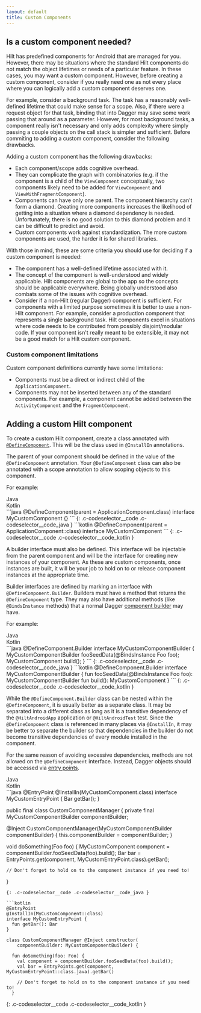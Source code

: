 ```yaml
---
layout: default
title: Custom Components
---
```


## Is a custom component needed?

Hilt has predefined components for Android that are managed for you. However,
there may be situations where the standard Hilt components do not match the
object lifetimes or needs of a particular feature. In these cases, you may want
a custom component. However, before creating a custom component, consider if you
really need one as not every place where you can logically add a custom
component deserves one.

For example, consider a background task. The task has a reasonably well-defined
lifetime that could make sense for a scope. Also, if there were a request object
for that task, binding that into Dagger may save some work passing that around
as a parameter. However, for most background tasks, a component really isn't
necessary and only adds complexity where simply passing a couple objects on the
call stack is simpler and sufficient. Before commiting to adding a custom
component, consider the following drawbacks.

Adding a custom component has the following drawbacks:

*   Each component/scope adds cognitive overhead.
*   They can complicate the graph with combinatorics (e.g. if the component is a
    child of the `ViewComponent` conceptually, two components likely need to be
    added for `ViewComponent` and `ViewWithFragmentComponent`).
*   Components can have only one parent. The component hierarchy can't form a
    diamond. Creating more components increases the likelihood of getting into a
    situation where a diamond dependency is needed. Unfortunately, there is no
    good solution to this diamond problem and it can be difficult to predict and
    avoid.
*   Custom components work against standardization. The more custom components
    are used, the harder it is for shared libraries.

With those in mind, these are some criteria you should use for deciding if a
custom component is needed:

*   The component has a well-defined lifetime associated with it.
*   The concept of the component is well-understood and widely applicable. Hilt
    components are global to the app so the concepts should be applicable
    everywhere. Being globally understood also combats some of the issues with
    cognitive overhead.
*   Consider if a non-Hilt (regular Dagger) component is sufficient. For
    components with a limited purpose sometimes it is better to use a non-Hilt
    component. For example, consider a production component that represents a
    single background task. Hilt components excel in situations where code needs
    to be contributed from possibly disjoint/modular code. If your component
    isn't really meant to be extensible, it may not be a good match for a Hilt
    custom component.


### Custom component limitations

Custom component definitions currently have some limitations:

*   Components must be a direct or indirect child of the `ApplicationComponent`.
*   Components may not be inserted between any of the standard components. For
    example, a component cannot be added between the `ActivityComponent` and the
    `FragmentComponent`.

## Adding a custom Hilt component

To create a custom Hilt component, create a class annotated with
[`@DefineComponent`](https://dagger.dev/api/latest/dagger/hilt/DefineComponent.html).
This will be the class used in `@InstallIn` annotations.

The parent of your component should be defined in the value of the
`@DefineComponent` annotation. Your `@DefineComponent` class can also be
annotated with a scope annotation to allow scoping objects to this component.

For example:

<div class="c-codeselector__button c-codeselector__button_java">Java</div>
<div class="c-codeselector__button c-codeselector__button_kotlin">Kotlin</div>
```java
@DefineComponent(parent = ApplicationComponent.class)
interface MyCustomComponent {}
```
{: .c-codeselector__code .c-codeselector__code_java }
```kotlin
@DefineComponent(parent = ApplicationComponent::class)
interface MyCustomComponent
```
{: .c-codeselector__code .c-codeselector__code_kotlin }

A builder interface must also be defined. This interface will be injectable from
the parent component and will be the interface for creating new instances of
your component. As these are custom components, once instances are built, it
will be your job to hold on to or release component instances at the appropriate
time.

Builder interfaces are defined by marking an interface with
`@DefineComponent.Builder`. Builders must have a method that returns the
`@DefineComponent` type. They may also have additional methods (like
`@BindsInstance` methods) that a normal Dagger
[component builder](https://dagger.dev/api/latest/dagger/Component.Builder.html)
may have.

For example:

<div class="c-codeselector__button c-codeselector__button_java">Java</div>
<div class="c-codeselector__button c-codeselector__button_kotlin">Kotlin</div>
```java
@DefineComponent.Builder
interface MyCustomComponentBuilder {
  MyCustomComponentBuilder fooSeedData(@BindsInstance Foo foo);
  MyCustomComponent build();
}
```
{: .c-codeselector__code .c-codeselector__code_java }
```kotlin
@DefineComponent.Builder
interface MyCustomComponentBuilder {
  fun fooSeedData(@BindsInstance Foo foo): MyCustomComponentBuilder
  fun build(): MyCustomComponent
}
```
{: .c-codeselector__code .c-codeselector__code_kotlin }

While the `@DefineComponent.Builder` class can be nested within the
`@DefineComponent`, it is usually better as a separate class. It may be
separated into a different class as long as it is a transitive dependency of
the `@HiltAndroidApp` application or `@HiltAndroidTest` test. Since the
`@DefineComponent` class is referenced in many places via `@InstallIn`, it may
be better to separate the builder so that dependencies in the builder do not
become transitive dependencies of every module installed in the component.

For the same reason of avoiding excessive dependencies, methods are not allowed
on the `@DefineComponent` interface. Instead, Dagger objects should be accessed
via [entry points](entry-points.md).

<div class="c-codeselector__button c-codeselector__button_java">Java</div>
<div class="c-codeselector__button c-codeselector__button_kotlin">Kotlin</div>
```java
@EntryPoint
@InstallIn(MyCustomComponent.class)
interface MyCustomEntryPoint {
  Bar getBar();
}

public final class CustomComponentManager {
  private final MyCustomComponentBuilder componentBuilder;

  @Inject CustomComponentManager(MyCustomComponentBuilder componentBuilder) {
    this.componentBuilder = componentBuilder;
  }

  void doSomething(Foo foo) {
    MyCustomComponent component = componentBuilder.fooSeedData(foo).build();
    Bar bar = EntryPoints.get(component, MyCustomEntryPoint.class).getBar();

    // Don't forget to hold on to the component instance if you need to!
  }
```
{: .c-codeselector__code .c-codeselector__code_java }

```kotlin
@EntryPoint
@InstallIn(MyCustomComponent::class)
interface MyCustomEntryPoint {
  fun getBar(): Bar
}

class CustomComponentManager @Inject constructor(
    componentBuilder: MyCustomComponentBuilder) {

  fun doSomething(foo: Foo) {
    val component = componentBuilder.fooSeedData(foo).build();
    val bar = EntryPoints.get(component, MyCustomEntryPoint::class.java).getBar()

    // Don't forget to hold on to the component instance if you need to!
  }
```
{: .c-codeselector__code .c-codeselector__code_kotlin }
